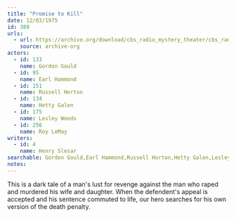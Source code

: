 ```yaml
---
title: "Promise to Kill"
date: 12/03/1975
id: 389
urls: 
  - url: https://archive.org/download/cbs_radio_mystery_theater/cbs_radio_mystery_theater-0351-0400.zip/cbs_radio_mystery_theater-0351-0400%2Fcbsrmt_0389_promise_to_kill.mp3
    source: archive-org
actors:  
  - id: 133
    name: Gordon Gould  
  - id: 95
    name: Earl Hammond  
  - id: 151
    name: Russell Horton  
  - id: 134
    name: Hetty Galen  
  - id: 175
    name: Lesley Woods  
  - id: 256
    name: Roy LeMay
writers:  
  - id: 4
    name: Henry Slesar
searchable: Gordon Gould,Earl Hammond,Russell Horton,Hetty Galen,Lesley Woods,Roy LeMay Henry Slesar
notes:  
---
```

This is a dark tale of a man's lust for revenge against the man who raped and murdered his wife and daughter. When the defendent's appeal is accepted and his sentence commuted to life, our hero searches for his own version of the death penalty.